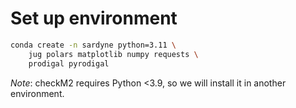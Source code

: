 # Set up environment

```bash
conda create -n sardyne python=3.11 \
    jug polars matplotlib numpy requests \
    prodigal pyrodigal
```

*Note*: checkM2 requires Python &lt;3.9, so we will install it in another environment.

